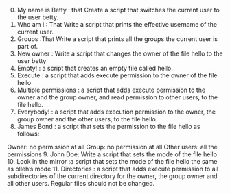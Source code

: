 0. My name is Betty : that Create a script that switches the current user to the user betty.
1. Who am I : That Write a script that prints the effective username of the current user.
2. Groups :That Write a script that prints all the groups the current user is part of.
3. New owner : Write a script that changes the owner of the file hello to the user betty
4. Empty! : a script that creates an empty file called hello.
5. Execute : a script that adds execute permission to the owner of the file hello
6. Multiple permissions : a script that adds execute permission to the owner and the group owner, and read permission to other users, to the file hello.
7. Everybody! : a script that adds execution permission to the owner, the group owner and the other users, to the file hello.
8. James Bond : a script that sets the permission to the file hello as follows:

Owner: no permission at all
Group: no permission at all
Other users: all the permissions
9. John Doe: Write a script that sets the mode of the file hello
10. Look in the mirror :a script that sets the mode of the file hello the same as olleh’s mode
11. Directories : a script that adds execute permission to all subdirectories of the current directory for the owner, the group owner and all other users. Regular files should not be changed.

